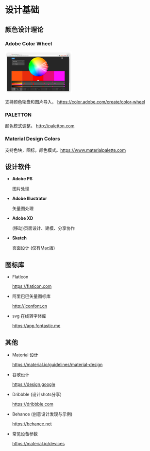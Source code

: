# 设计基础

## 颜色设计理论

### Adobe Color Wheel

<img src="/assets/adobe-color-wheel.png" alt="" width="220">

支持颜色轮盘和图片导入。 https://color.adobe.com/create/color-wheel

### PALETTON

颜色模式调整。 http://paletton.com

### Material Design Colors

支持色块，图标，颜色模式。https://www.materialpalette.com

## 设计软件

- __Adobe PS__

  图片处理

- __Adobe Illustrator__

  矢量图处理

- __Adobe XD__

  (移动)页面设计、建模、分享协作

- __Sketch__

  页面设计 (仅有Mac版)


## 图标库

- FlatIcon

  https://flaticon.com

- 阿里巴巴矢量图标库

  http://iconfont.cn

- svg 在线转字体库

  https://app.fontastic.me

## 其他

- Material 设计

  https://material.io/guidelines/material-design

- 谷歌设计

  https://design.google

- Dribbble (设计shots分享)

  https://dribbble.com

- Behance (创意设计发现与示例)

  https://behance.net

- 常见设备参数

  https://material.io/devices
